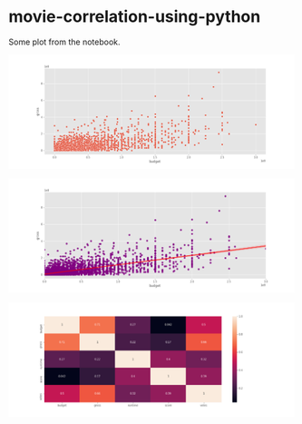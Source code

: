 # movie-correlation-using-python

Some plot from the notebook.

![](https://github.com/asadwaris/movie-correlation-using-python/blob/main/budget%20vs%20gross.png)

![](https://github.com/asadwaris/movie-correlation-using-python/blob/main/reg%20plot%20budget%20vs%20gross.png)

![](https://github.com/asadwaris/movie-correlation-using-python/blob/main/correlation%20hear%20plot%20of%20movie%20data.png)
